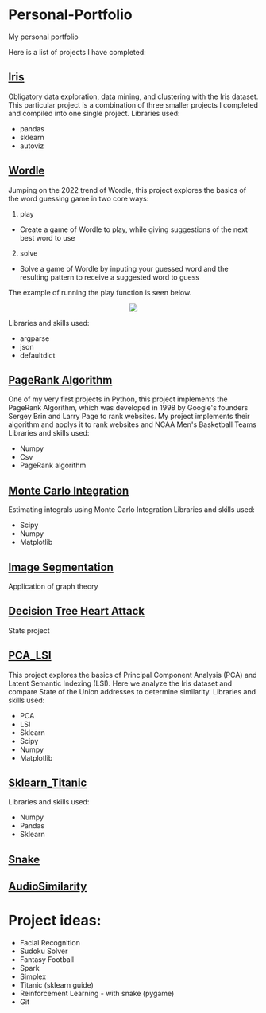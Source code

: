 # Personal-Portfolio
My personal portfolio

Here is a list of projects I have completed:

## [Iris](https://github.com/zach-chase/Personal-Portfolio/tree/main/Iris)
Obligatory data exploration, data mining, and clustering with the Iris dataset. This particular project is a combination of three smaller projects I completed and compiled into one single project. Libraries used:
* pandas
* sklearn
* autoviz

## [Wordle](https://github.com/zach-chase/Personal-Portfolio/tree/main/Wordle)
Jumping on the 2022 trend of Wordle, this project explores the basics of the word guessing game in two core ways:
1. play
* Create a game of Wordle to play, while giving suggestions of the next best word to use
2. solve
* Solve a game of Wordle by inputing your guessed word and the resulting pattern to receive a suggested word to guess

The example of running the play function is seen below.


<p align="center">
  <img src="https://user-images.githubusercontent.com/65054541/156868304-59d789dd-c58c-40f4-8f26-3b3fce6008cf.gif" />
</p>

Libraries and skills used:
* argparse
* json
* defaultdict


## [PageRank Algorithm](https://github.com/zach-chase/Personal-Portfolio/blob/main/PageRank/PageRank.ipynb)
One of my very first projects in Python, this project implements the PageRank Algorithm, which was developed in 1998 by Google's founders Sergey Brin and Larry Page to rank websites. My project implements their algorithm and applys it to rank websites and NCAA Men's Basketball Teams
Libraries and skills used:
* Numpy
* Csv
* PageRank algorithm

## [Monte Carlo Integration](https://github.com/zach-chase/Personal-Portfolio/tree/main/MonteCarloIntegration)
Estimating integrals using Monte Carlo Integration
Libraries and skills used:
* Scipy
* Numpy
* Matplotlib

## [Image Segmentation](https://github.com/zach-chase/Personal-Portfolio/tree/main/ImageSegmentation)
Application of graph theory

## [Decision Tree Heart Attack](https://github.com/zach-chase/Personal-Portfolio/tree/main/Decision_Tree_Heart_Attack)
Stats project

## [PCA_LSI](https://github.com/zach-chase/Personal-Portfolio/tree/main/PCA_LSI)
This project explores the basics of Principal Component Analysis (PCA) and Latent Semantic Indexing (LSI). Here we analyze the Iris dataset and compare State of the Union addresses to determine similarity.
Libraries and skills used:
* PCA
* LSI
* Sklearn
* Scipy
* Numpy
* Matplotlib

## [Sklearn_Titanic](https://github.com/zach-chase/Personal-Portfolio/tree/main/Sklearn_Titanic)
Libraries and skills used:
* Numpy
* Pandas
* Sklearn

## [Snake](https://github.com/zach-chase/Personal-Portfolio/tree/main/snake)

## [AudioSimilarity](https://github.com/zach-chase/Personal-Portfolio/tree/main/AudioSimilarity)


# Project ideas:
* Facial Recognition
* Sudoku Solver
* Fantasy Football
* Spark
* Simplex
* Titanic (sklearn guide)
* Reinforcement Learning - with snake (pygame)
* Git
